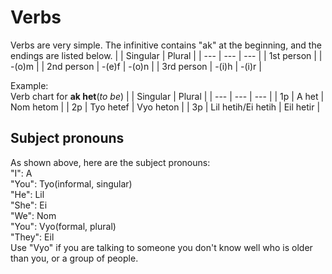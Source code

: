 # Verbs
Verbs are very simple. The infinitive contains "ak" at the beginning, and the endings are listed below.
| | Singular | Plural |
| --- | --- | --- |
| 1st person |  | -(o)m |
| 2nd person | -(e)f | -(o)n |
| 3rd person | -(i)h | -(i)r |

Example:  
Verb chart for **ak het**(_to be_)
| | Singular | Plural |
| --- | --- | --- |
| 1p | A het | Nom hetom |
| 2p | Tyo hetef | Vyo heton |
| 3p | Lil hetih/Ei hetih | Eil hetir |
## Subject pronouns
As shown above, here are the subject pronouns:  
"I": A  
"You": Tyo(informal, singular)  
"He": Lil  
"She": Ei  
"We": Nom  
"You": Vyo(formal, plural)  
"They": Eil  
Use "Vyo" if you are talking to someone you don't know well who is older than you, or a group of people.
